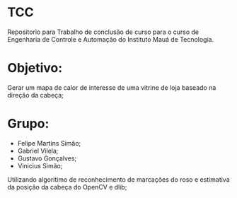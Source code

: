 # TCC
Repositorio para Trabalho de conclusão de curso para o curso de Engenharia de Controle e Automação do Instituto Mauá de Tecnologia.

# Objetivo: 
Gerar um mapa de calor de interesse de uma vitrine de loja baseado na direção da cabeça;

# Grupo: 
  - Felipe Martins Simão;
  - Gabriel Vilela;
  - Gustavo Gonçalves;
  - Vinicius Simão;
  
Utilizando algoritimo de reconhecimento de marcações do roso e estimativa da posição da cabeça do OpenCV e dlib;
  
